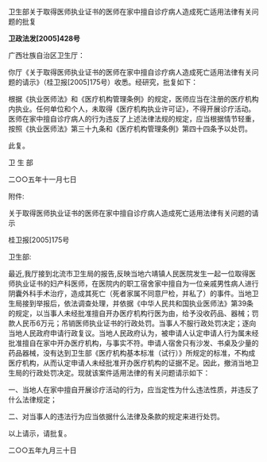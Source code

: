 卫生部关于取得医师执业证书的医师在家中擅自诊疗病人造成死亡适用法律有关问题的批复

**卫政法发\[2005\]428号**

广西壮族自治区卫生厅：

你厅《关于取得医师执业证书的医师在家中擅自诊疗病人造成死亡适用法律有关问题的请示》（桂卫报\[2005\]175号）收悉。经研究，批复如下：

根据《执业医师法》和《医疗机构管理条例》的规定，医师应当在注册的医疗机构内执业。任何单位和个人，未取得《医疗机构执业许可证》，不得开展诊疗活动。医师在家中擅自诊疗病人的行为违反了上述法律法规的规定，应当根据情节轻重，按照《执业医师法》第三十九条和《医疗机构管理条例》第四十四条予以处罚。

此复。

卫 生 部

二○○五年十一月七日

附件:

关于取得医师执业证书的医师在家中擅自诊疗病人造成死亡适用法律有关问题的请示

桂卫报\[2005\]175号

卫生部:

最近,我厅接到北流市卫生局的报告,反映当地六靖镇人民医院发生一起一位取得医师执业证书的妇产科医师，在医院内的职工宿舍家中擅自为一位亲戚男性病人进行阴囊外科手术治疗，造成其死亡（死者家属不同意尸检，并私了）的事件。当地卫生局接到举报后，依法调查处理，并依据《中华人民共和国执业医师法》第39条的规定，以当事人未经批准擅自开办医疗机构行医为由，给予没收药品、器械；罚款人民币6万元；吊销医师执业证书的行政处罚。当事人不服行政处罚决定；逐向当地人民政府申请行政复议。当地人民政府认为，被申请人认定申请人行为属未经批准擅自在家中开办医疗机构，与事实不符。申请人宿舍只有沙发、书桌及少量的药品器械，没有达到卫生部《医疗机构基本标准（试行）》所规定的标准，不构成医疗机构，从而认定申请人未经批准开办医疗机构的证据不足。因此，撤消当地卫生局的行政处罚决定。现就该案件适用法律的有关问题请示如下：

一、当地人在家中擅自开展诊疗活动的行为，应当定性为什么违法性质，并违反了什么法律规定；

二、对当事人的违法行为应当依据什么法律及条款的规定来进行处罚。

以上请示，请批复。

二○○五年九月三十日
